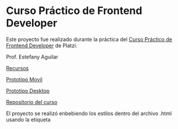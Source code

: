 # Curso Práctico de Frontend Developer

Este proyecto fue realizado durante la práctica del [Curso Práctico de Frontend Developer](https://platzi.com/cursos/frontend-developer-practico/) de Platzi.

Prof. Estefany Aguilar

[Recursos](https://scene.zeplin.io/project/60afeeed20af1378ed046538)

[Prototipo Movil](https://www.figma.com/proto/bcEVujIzJj5PNIWwF9pP2w/Platzi_YardSale?node-id=0-684&amp%3Bscaling=scale-down&amp%3Bpage-id=0%3A1&amp%3Bstarting-point-node-id=0%3A719)

[Prototipo Desktop](https://www.figma.com/proto/bcEVujIzJj5PNIWwF9pP2w/Platzi_YardSale?node-id=3-2112&amp%3Bscaling=scale-down&amp%3Bpage-id=0%3A998&amp%3Bstarting-point-node-id=5%3A2808)

[Repositorio del curso](https://github.com/platzi/curso-frontend-developer-practico)

El proyecto se realizó enbebiendo los estilos dentro del archivo .html usando la etiqueta <style> porque así lo sugirió el curso dado el contexto o el proposito pedagógico.
